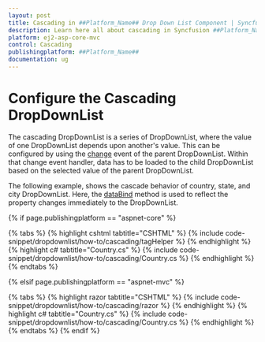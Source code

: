 ```yaml
---
layout: post
title: Cascading in ##Platform_Name## Drop Down List Component | Syncfusion
description: Learn here all about cascading in Syncfusion ##Platform_Name## Drop Down List component of Syncfusion Essential JS 2 and more.
platform: ej2-asp-core-mvc
control: Cascading
publishingplatform: ##Platform_Name##
documentation: ug
---
```



# Configure the Cascading DropDownList

The cascading DropDownList is a series of DropDownList, where the value of one DropDownList depends upon another's value. This can be configured by using the [change](https://help.syncfusion.com/cr/aspnetmvc-js2/Syncfusion.EJ2.DropDowns.DropDownListBuilder.html#Syncfusion_EJ2_DropDowns_DropDownListBuilder_Change_System_String_) event of the parent DropDownList. Within that change event handler, data has to be loaded to the child DropDownList based on the selected value of the parent DropDownList.

The following example, shows the cascade behavior of country, state, and city DropDownList. Here, the [dataBind](https://help.syncfusion.com/cr/aspnetmvc-js2/Syncfusion.EJ2.DropDowns.DropDownListBuilder.html#Syncfusion_EJ2_DropDowns_DropDownListBuilder_DataBound_System_String_) method is used to reflect the property changes immediately to the DropDownList.

{% if page.publishingplatform == "aspnet-core" %}

{% tabs %}
{% highlight cshtml tabtitle="CSHTML" %}
{% include code-snippet/dropdownlist/how-to/cascading/tagHelper %}
{% endhighlight %}
{% highlight c# tabtitle="Country.cs" %}
{% include code-snippet/dropdownlist/how-to/cascading/Country.cs %}
{% endhighlight %}
{% endtabs %}

{% elsif page.publishingplatform == "aspnet-mvc" %}

{% tabs %}
{% highlight razor tabtitle="CSHTML" %}
{% include code-snippet/dropdownlist/how-to/cascading/razor %}
{% endhighlight %}
{% highlight c# tabtitle="Country.cs" %}
{% include code-snippet/dropdownlist/how-to/cascading/Country.cs %}
{% endhighlight %}
{% endtabs %}
{% endif %}

